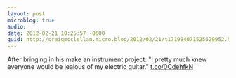 ```yaml
---
layout: post
microblog: true
audio: 
date: 2012-02-21 10:25:57 -0600
guid: http://craigmcclellan.micro.blog/2012/02/21/t171994071525629952.html
---
```

After bringing in his make an instrument project: "I pretty much knew everyone would be jealous of my electric guitar." [t.co/0CdehfkN](http://t.co/0CdehfkN)
